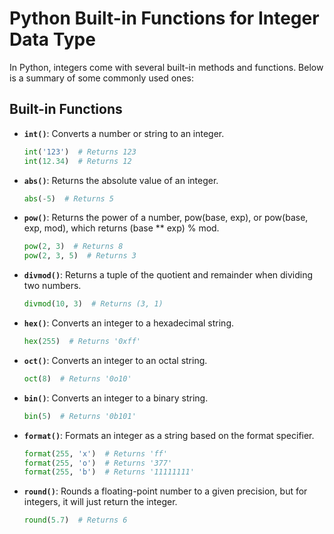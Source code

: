 # Python Built-in Functions for Integer Data Type

In Python, integers come with several built-in methods and functions. Below is a summary of some commonly used ones:

## Built-in Functions

- **`int()`**: Converts a number or string to an integer.
  ```python
  int('123')  # Returns 123
  int(12.34)  # Returns 12

- **`abs()`**: Returns the absolute value of an integer.
  ```python
  abs(-5)  # Returns 5

- **`pow()`**: Returns the power of a number, pow(base, exp), or pow(base, exp, mod), which returns (base ** exp) % mod.
  ```python
  pow(2, 3)  # Returns 8
  pow(2, 3, 5)  # Returns 3

- **`divmod()`**: Returns a tuple of the quotient and remainder when dividing two numbers.
  ```python
  divmod(10, 3)  # Returns (3, 1)

- **`hex()`**: Converts an integer to a hexadecimal string.
  ```python
  hex(255)  # Returns '0xff'

- **`oct()`**: Converts an integer to an octal string.
  ```python
  oct(8)  # Returns '0o10'

- **`bin()`**: Converts an integer to a binary string.
  ```python
  bin(5)  # Returns '0b101'

- **`format()`**: Formats an integer as a string based on the format specifier.
  ```python
  format(255, 'x')  # Returns 'ff'
  format(255, 'o')  # Returns '377'
  format(255, 'b')  # Returns '11111111'

- **`round()`**: Rounds a floating-point number to a given precision, but for integers, it will just return the integer.
  ```python
  round(5.7)  # Returns 6


